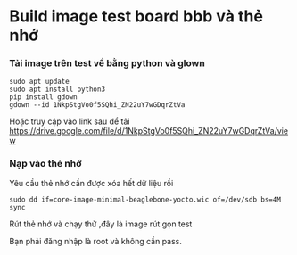 # Build image test board bbb và thẻ nhớ
### Tải image trên test về bằng python và glown
```
sudo apt update
sudo apt install python3
pip install gdown
gdown --id 1NkpStgVo0f5SQhi_ZN22uY7wGDqrZtVa
```
Hoặc truy cập vào link sau để tải
https://drive.google.com/file/d/1NkpStgVo0f5SQhi_ZN22uY7wGDqrZtVa/view
### Nạp vào thẻ nhớ
Yêu cầu thẻ nhớ cần được xóa hết dữ liệu rồi 

```
sudo dd if=core-image-minimal-beaglebone-yocto.wic of=/dev/sdb bs=4M
sync
```

Rút thẻ nhớ và chạy thử ,đây là image rút gọn test

Bạn phải đăng nhập là root và không cần pass.